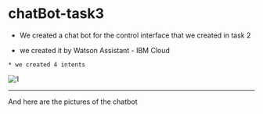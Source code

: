 # chatBot-task3


* We created a chat bot for the control interface that we created in task 2

* we created it by Watson Assistant - IBM Cloud
```
* we created 4 intents 

```
![1](https://user-images.githubusercontent.com/85693144/125360768-76208200-e3c0-11eb-8553-3e0fedbb8df7.jpg)
<hr>

And here are the pictures of the chatbot
